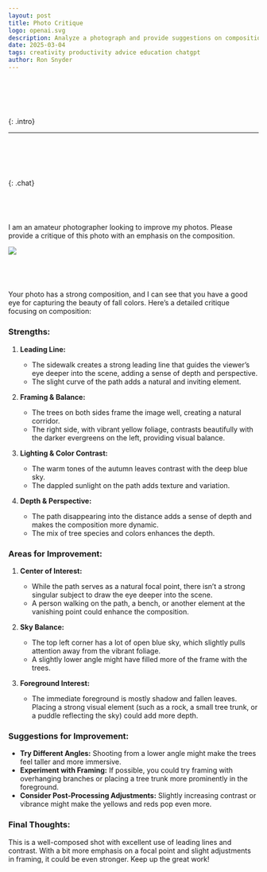 ```yaml
---
layout: post
title: Photo Critique
logo: openai.svg
description: Analyze a photograph and provide suggestions on composition and post-processing improvements.
date: 2025-03-04
tags: creativity productivity advice education chatgpt
author: Ron Snyder
---
```


# &nbsp;
{: .intro}

---

# &nbsp;
{: .chat}

## &nbsp;

I am an amateur photographer looking to improve my photos.  Please provide a critique of this photo with an emphasis on the composition.

![](/chats/photos/ann-arbor-fall.jpg)

## &nbsp;

Your photo has a strong composition, and I can see that you have a good eye for capturing the beauty of fall colors. Here’s a detailed critique focusing on composition:

### **Strengths:**
1. **Leading Line:**  
   - The sidewalk creates a strong leading line that guides the viewer’s eye deeper into the scene, adding a sense of depth and perspective.
   - The slight curve of the path adds a natural and inviting element.

2. **Framing & Balance:**  
   - The trees on both sides frame the image well, creating a natural corridor.
   - The right side, with vibrant yellow foliage, contrasts beautifully with the darker evergreens on the left, providing visual balance.

3. **Lighting & Color Contrast:**  
   - The warm tones of the autumn leaves contrast with the deep blue sky.
   - The dappled sunlight on the path adds texture and variation.

4. **Depth & Perspective:**  
   - The path disappearing into the distance adds a sense of depth and makes the composition more dynamic.
   - The mix of tree species and colors enhances the depth.

### **Areas for Improvement:**
1. **Center of Interest:**  
   - While the path serves as a natural focal point, there isn’t a strong singular subject to draw the eye deeper into the scene.  
   - A person walking on the path, a bench, or another element at the vanishing point could enhance the composition.

2. **Sky Balance:**  
   - The top left corner has a lot of open blue sky, which slightly pulls attention away from the vibrant foliage.
   - A slightly lower angle might have filled more of the frame with the trees.

3. **Foreground Interest:**  
   - The immediate foreground is mostly shadow and fallen leaves. Placing a strong visual element (such as a rock, a small tree trunk, or a puddle reflecting the sky) could add more depth.

### **Suggestions for Improvement:**
- **Try Different Angles:** Shooting from a lower angle might make the trees feel taller and more immersive.
- **Experiment with Framing:** If possible, you could try framing with overhanging branches or placing a tree trunk more prominently in the foreground.
- **Consider Post-Processing Adjustments:** Slightly increasing contrast or vibrance might make the yellows and reds pop even more.

### **Final Thoughts:**  
This is a well-composed shot with excellent use of leading lines and contrast. With a bit more emphasis on a focal point and slight adjustments in framing, it could be even stronger. Keep up the great work!